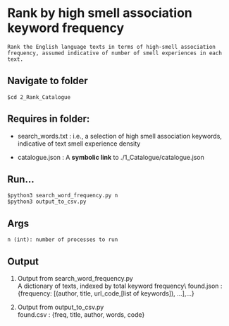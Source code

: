 # Rank by high smell association keyword frequency

    Rank the English language texts in terms of high-smell association frequency, assumed indicative of number of smell experiences in each text.
    
## Navigate to folder
```
$cd 2_Rank_Catalogue
```

## Requires in folder:
* search_words.txt : i.e., a selection of high smell association keywords, indicative of text smell experience density

* catalogue.json : A **symbolic link** to ./1_Catalogue/catalogue.json


## Run...
```
$python3 search_word_frequency.py n
$python3 output_to_csv.py
```

## Args
    n (int): number of processes to run

## Output

1. Output from search_word_frequency.py\
A dictionary of texts, indexed by total keyword frequency\ 
found.json : {frequency: [(author, title, url_code,[list of keywords]), ...],...}

2. Output from output_to_csv.py\
found.csv : {freq, title, author, words, code} 
